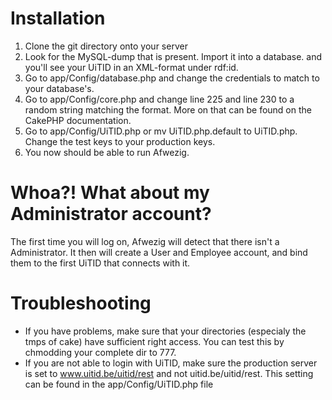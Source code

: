 Installation
============
1. Clone the git directory onto your server
2. Look for the MySQL-dump that is present. Import it into a database.
and you'll see your UiTID in an XML-format under rdf:id.
3. Go to app/Config/database.php and change the credentials to match to your database's.
4. Go to app/Config/core.php and change line 225 and line 230 to a random string matching the format. More on that can be found on the CakePHP documentation.
5. Go to app/Config/UiTID.php or mv UiTID.php.default to UiTID.php. Change the test keys to your production keys.
6. You now should be able to run Afwezig.

Whoa?! What about my Administrator account?
===========================================
The first time you will log on, Afwezig will detect that there isn't a Administrator. It then will create a User and Employee account, and bind them to the first UiTID that connects with it.

Troubleshooting
===============
- If you have problems, make sure that your directories (especialy the tmps of cake) have sufficient right access. You can test this by chmodding your
complete dir to 777.
- If you are not able to login with UiTID, make sure the production server is set to www.uitid.be/uitid/rest and not uitid.be/uitid/rest. This setting can be
found in the app/Config/UiTID.php file
